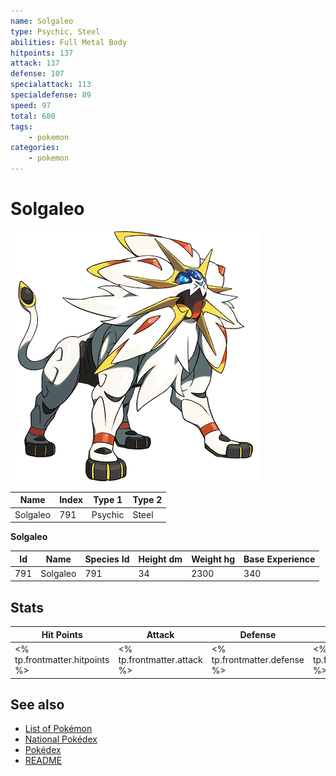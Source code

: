 ```yaml
---
name: Solgaleo
type: Psychic, Steel
abilities: Full Metal Body
hitpoints: 137
attack: 137
defense: 107
specialattack: 113
specialdefense: 89
speed: 97
total: 680
tags:
    - pokemon
categories:
    - pokemon
---
```


# Solgaleo


![Solgaleo](images/791.png)

| **Name** | **Index** | **Type 1** | **Type 2** |
|----|----|----|----|
| Solgaleo | 791 | Psychic | Steel  |

**Solgaleo** 




| **Id** | **Name** | **Species Id** | **Height dm** | **Weight hg** | **Base Experience** |
|--------|----------|----------------|------------|------------|---------------------|
| 791 | Solgaleo | 791 | 34 | 2300 | 340 |



## Stats

| **Hit Points** | **Attack** | **Defense** | **Special Attack** | **Special Defense** | **Speed** | **Total** |
|----------------|------------|-------------|--------------------|---------------------|-----------|-----------|
| <% tp.frontmatter.hitpoints %> | <% tp.frontmatter.attack %> | <% tp.frontmatter.defense %> | <% tp.frontmatter.specialattack %> | <% tp.frontmatter.specialdefense %> | <% tp.frontmatter.speed %> | <% tp.frontmatter.total %> |

## See also

- [List of Pokémon](../pokemon.md)
- [National Pokédex](../national_pokedex.md)
- [Pokédex](../pokedex.md)
- [README](../README.md)
